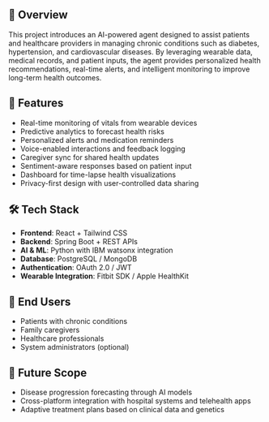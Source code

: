 ## 🧠 Overview
This project introduces an AI-powered agent designed to assist patients and healthcare providers in managing chronic conditions such as diabetes, hypertension, and cardiovascular diseases. By leveraging wearable data, medical records, and patient inputs, the agent provides personalized health recommendations, real-time alerts, and intelligent monitoring to improve long-term health outcomes.

## 🚀 Features
- Real-time monitoring of vitals from wearable devices  
- Predictive analytics to forecast health risks  
- Personalized alerts and medication reminders  
- Voice-enabled interactions and feedback logging  
- Caregiver sync for shared health updates  
- Sentiment-aware responses based on patient input  
- Dashboard for time-lapse health visualizations  
- Privacy-first design with user-controlled data sharing  

## 🛠️ Tech Stack
- **Frontend**: React + Tailwind CSS  
- **Backend**: Spring Boot + REST APIs  
- **AI & ML**: Python with IBM watsonx integration  
- **Database**: PostgreSQL / MongoDB  
- **Authentication**: OAuth 2.0 / JWT  
- **Wearable Integration**: Fitbit SDK / Apple HealthKit  

## 👥 End Users
- Patients with chronic conditions  
- Family caregivers  
- Healthcare professionals  
- System administrators (optional)

## 🔮 Future Scope
- Disease progression forecasting through AI models  
- Cross-platform integration with hospital systems and telehealth apps  
- Adaptive treatment plans based on clinical data and genetics


